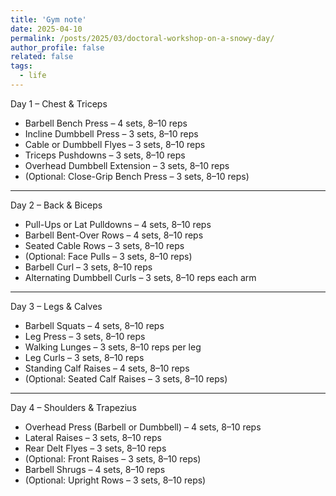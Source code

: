 ```yaml
---
title: 'Gym note'
date: 2025-04-10
permalink: /posts/2025/03/doctoral-workshop-on-a-snowy-day/
author_profile: false
related: false
tags:
  - life
---
```

Day 1 – Chest & Triceps
* Barbell Bench Press – 4 sets, 8–10 reps
* Incline Dumbbell Press – 3 sets, 8–10 reps
* Cable or Dumbbell Flyes – 3 sets, 8–10 reps
* Triceps Pushdowns – 3 sets, 8–10 reps
* Overhead Dumbbell Extension – 3 sets, 8–10 reps
* (Optional: Close-Grip Bench Press – 3 sets, 8–10 reps)


---

Day 2 – Back & Biceps
* Pull-Ups or Lat Pulldowns – 4 sets, 8–10 reps
* Barbell Bent-Over Rows – 4 sets, 8–10 reps
* Seated Cable Rows – 3 sets, 8–10 reps
* (Optional: Face Pulls – 3 sets, 8–10 reps)
* Barbell Curl – 3 sets, 8–10 reps
* Alternating Dumbbell Curls – 3 sets, 8–10 reps each arm


---

Day 3 – Legs & Calves
* Barbell Squats – 4 sets, 8–10 reps
* Leg Press – 3 sets, 8–10 reps
* Walking Lunges – 3 sets, 8–10 reps per leg
* Leg Curls – 3 sets, 8–10 reps
* Standing Calf Raises – 4 sets, 8–10 reps
* (Optional: Seated Calf Raises – 3 sets, 8–10 reps)


---

Day 4 – Shoulders & Trapezius
* Overhead Press (Barbell or Dumbbell) – 4 sets, 8–10 reps
* Lateral Raises – 3 sets, 8–10 reps
* Rear Delt Flyes – 3 sets, 8–10 reps
* (Optional: Front Raises – 3 sets, 8–10 reps)
* Barbell Shrugs – 4 sets, 8–10 reps
* (Optional: Upright Rows – 3 sets, 8–10 reps)